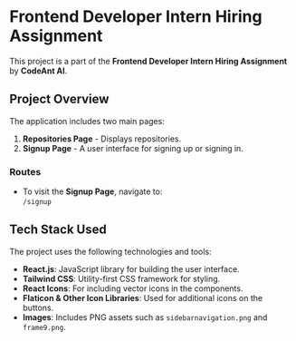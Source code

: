 # Frontend Developer Intern Hiring Assignment

This project is a part of the **Frontend Developer Intern Hiring Assignment** by **CodeAnt AI**.

## Project Overview

The application includes two main pages:
1. **Repositories Page** - Displays repositories.
2. **Signup Page** - A user interface for signing up or signing in.

### Routes
- To visit the **Signup Page**, navigate to:  
  `/signup`

## Tech Stack Used

The project uses the following technologies and tools:
- **React.js**: JavaScript library for building the user interface.
- **Tailwind CSS**: Utility-first CSS framework for styling.
- **React Icons**: For including vector icons in the components.
- **Flaticon & Other Icon Libraries**: Used for additional icons on the buttons.
- **Images**: Includes PNG assets such as `sidebarnavigation.png` and `frame9.png`.